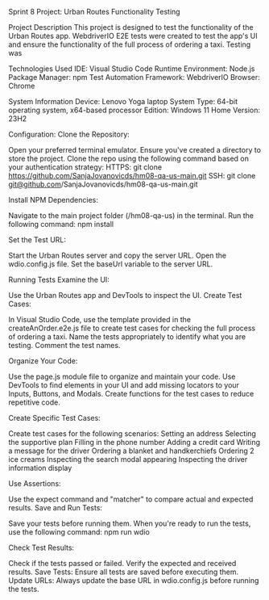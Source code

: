 Sprint 8 Project: Urban Routes Functionality Testing

Project Description
This project is designed to test the functionality of the Urban Routes app. WebdriverIO E2E tests were created to test the app's UI and ensure the functionality of the full process of ordering a taxi. Testing was 

Technologies Used
IDE: Visual Studio Code
Runtime Environment: Node.js
Package Manager: npm
Test Automation Framework: WebdriverIO
Browser: Chrome

System Information
Device: Lenovo Yoga laptop
System Type: 64-bit operating system, x64-based processor
Edition: Windows 11 Home
Version: 23H2

Configuration:
Clone the Repository:

Open your preferred terminal emulator.
Ensure you've created a directory to store the project.
Clone the repo using the following command based on your authentication strategy:
HTTPS: git clone https://github.com/SanjaJovanovicds/hm08-qa-us-main.git
SSH: git clone git@github.com/SanjaJovanovicds/hm08-qa-us-main.git

Install NPM Dependencies:

Navigate to the main project folder (/hm08-qa-us) in the terminal.
Run the following command:
npm install

Set the Test URL:

Start the Urban Routes server and copy the server URL.
Open the wdio.config.js file.
Set the baseUrl variable to the server URL.

Running Tests
Examine the UI:

Use the Urban Routes app and DevTools to inspect the UI.
Create Test Cases:

In Visual Studio Code, use the template provided in the createAnOrder.e2e.js file to create test cases for checking the full process of ordering a taxi.
Name the tests appropriately to identify what you are testing. Comment the test names.

Organize Your Code:

Use the page.js module file to organize and maintain your code.
Use DevTools to find elements in your UI and add missing locators to your Inputs, Buttons, and Modals.
Create functions for the test cases to reduce repetitive code.

Create Specific Test Cases:

Create test cases for the following scenarios:
Setting an address
Selecting the supportive plan
Filling in the phone number
Adding a credit card
Writing a message for the driver
Ordering a blanket and handkerchiefs
Ordering 2 ice creams
Inspecting the search modal appearing
Inspecting the driver information display

Use Assertions:

Use the expect command and "matcher" to compare actual and expected results.
Save and Run Tests:

Save your tests before running them.
When you're ready to run the tests, use the following command:
npm run wdio

Check Test Results:

Check if the tests passed or failed.
Verify the expected and received results.
Save Tests: Ensure all tests are saved before executing them.
Update URLs: Always update the base URL in wdio.config.js before running the tests.

